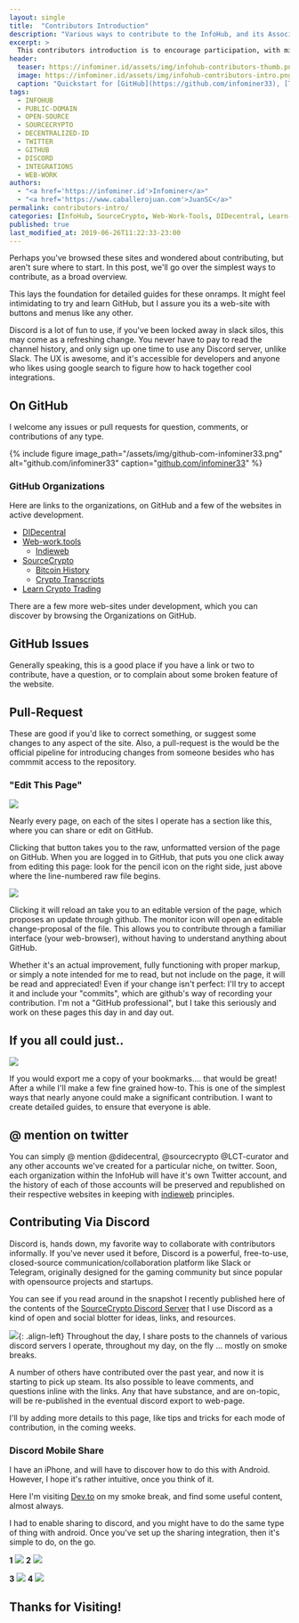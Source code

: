 ```yaml
---
layout: single
title:  "Contributors Introduction"
description: "Various ways to contribute to the InfoHub, and its Associated Web-Resources."
excerpt: >
  This contributors introduction is to encourage participation, with minimal barriar to entry.
header:
  teaser: https://infominer.id/assets/img/infohub-contributors-thumb.png
  image: https://infominer.id/assets/img/infohub-contributors-intro.png
  caption: "Quickstart for [GitHub](https://github.com/infominer33), [Twitter](https://twitter.com/SourceCrypto), and [Discord](https://discord.gg/29mZwPQ) Participation."
tags: 
  - INFOHUB
  - PUBLIC-DOMAIN
  - OPEN-SOURCE
  - SOURCECRYPTO
  - DECENTRALIZED-ID
  - TWITTER
  - GITHUB
  - DISCORD
  - INTEGRATIONS
  - WEB-WORK
authors: 
  - "<a href='https://infominer.id'>Infominer</a>"
  - "<a href='https://www.caballerojuan.com'>JuanSC</a>"
permalink: contributors-intro/
categories: [InfoHub, SourceCrypto, Web-Work-Tools, DIDecentral, Learn-Crypto-Trading, Contributors-Guide]
published: true
last_modified_at: 2019-06-26T11:22:33-23:00
---
```


Perhaps you've browsed these sites and wondered about contributing, but aren't sure where to start. In this post, we'll go over the simplest ways to contribute, as a broad overview.

This lays the foundation for detailed guides for these onramps. It might feel intimidating to try and learn GitHub, but I assure you its a web-site with buttons and menus like any other.

Discord is a lot of fun to use, if you've been locked away in slack silos, this may come as a refreshing change. You never have to pay to read the channel history, and only sign up one time to use any Discord server, unlike Slack. The UX is awesome, and it's accessible for developers and anyone who likes using google search to figure how to hack together cool integrations.

## On GitHub
I welcome any issues or pull requests for question, comments, or contributions of any type. 


{% include figure image_path="/assets/img/github-com-infominer33.png" alt="github.com/infominer33" caption="[github.com/infominer33](https://github.com/infominer33)" %}

### GitHub Organizations

Here are links to the organizations, on GitHub and a few of the websites in active development.

* [DIDecentral](https://github.com/DIDecentral)
* [Web-work.tools](https://github.com/web-work-tools/)
  * [Indieweb](https://github.com/web-work-tools/indieweb)
* [SourceCrypto](https://github.com/sourcecrypto/)
  * [Bitcoin History](https://github.com/source-crypto/bitcoin-history)
  * [Crypto Transcripts](https://github.com/sourcecrypto/transcripts)
* [Learn Crypto Trading](https://github.com/learn-crypto-trading/)

There are a few more web-sites under development, which you can discover by browsing the Organizations on GitHub.

## GitHub Issues

Generally speaking, this is a good place if you have a link or two to contribute, have a question, or to complain about some broken feature of the website.

## Pull-Request

These are good if you'd like to correct something, or suggest some changes to any aspect of the site. Also, a pull-request is the would be the official pipeline for introducing changes from someone besides who has commmit access to the repository.

### "Edit This Page" 

![](https://imgur.com/t0Si4aE.png)

Nearly every page, on each of the sites I operate has a section like this, where you can share or edit on GitHub.

Clicking that button takes you to the raw, unformatted version of the page on GitHub. When you are logged in to GitHub, that puts you one click away from editing this page: look for the pencil icon on the right side, just above where the line-numbered raw file begins.

![](https://imgur.com/vb59ogs.png)

Clicking it will reload an take you to an editable version of the page, which proposes an update through github.  The monitor icon will open an editable change-proposal of the file.  This allows you to contribute through a familiar interface (your web-browser), without having to understand anything about GitHub.

Whether it's an actual improvement, fully functioning with proper markup, or simply a note intended for me to read, but not include on the page, it will be read and appreciated! Even if your change isn't perfect: I'll try to accept it and include your "commits", which are github's way of recording your contribution. I'm not a "GitHub professional", but I take this seriously and work on these pages this day in and day out.

## If you all could just..

![](https://infominer.id/bookmark-donations/that-would-be-great.jpg)

If you would export me a copy of your bookmarks.... that would be great! After a while I'll make a few fine grained how-to. This is one of the simplest ways that nearly anyone could make a significant contribution. I want to create detailed guides, to ensure that everyone is able.

## @ mention on twitter

You can simply @ mention @didecentral, @sourcecrypto @LCT-curator and any other accounts we've created for a particular niche, on twitter. Soon, each organization within the InfoHub will have it's own Twitter account, and the history of each of those accounts will be preserved and republished on their respective websites in keeping with [indieweb](https://web-work.tools/indieweb/) principles.

## Contributing Via Discord

Discord is, hands down, my favorite way to collaborate with contributors informally. If you've never used it before, Discord is a powerful, free-to-use, closed-source communication/collaboration platform like Slack or Telegram, originally designed for the gaming community but since popular with opensource projects and startups. 

You can see if you read around in the snapshot I recently published here of the contents of the [SourceCrypto Discord Server](https://SourceCrypto.pub/discolog/) that I use Discord as a kind of open and social blotter for ideas, links, and resources. 

![](https://imgur.com/zfLWXVSl.png){: .align-left}
Throughout the day, I share posts to the channels of various discord servers I operate, throughout my day, on the fly ... mostly on smoke breaks. 

A number of others have contributed over the past year, and now it is starting to pick up steam. Its also possible to leave comments, and questions inline with the links. Any that have substance, and are on-topic, will be re-published in the eventual discord export to web-page.

I'll by adding more details to this page, like tips and tricks for each mode of contribution, in the coming weeks.

### Discord Mobile Share 

I have an iPhone, and will have to discover how to do this with Android. However, I hope it's rather intuitive, once you think of it. 

Here I'm visiting [Dev.to](https://dev.to) on my smoke break, and find some useful content, almost always.

I had to enable sharing to discord, and you might have to do the same type of thing with android. Once you've set up the sharing integration, then it's simple to do, on the go.


**1** ![](https://infominer.id/assets/img/discord-share-workflow-1.png) **2** ![](https://infominer.id/assets/img/discord-share-workflow-2.png)

**3** ![](https://infominer.id/assets/img/discord-share-workflow-3.png) **4** ![](https://infominer.id/assets/img/discord-share-workflow-4.png)


## Thanks for Visiting!